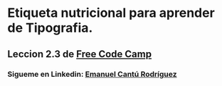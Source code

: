 # Etiqueta nutricional para aprender de Tipografia.
## Leccion 2.3 de [Free Code Camp](https://www.freecodecamp.org/ "Plataforma de aprendizaje de programación gratuita")
### Sigueme en Linkedin: [Emanuel Cantú Rodríguez](https://www.linkedin.com/in/emanuel-cantú-rodríguez-72742a1bb)